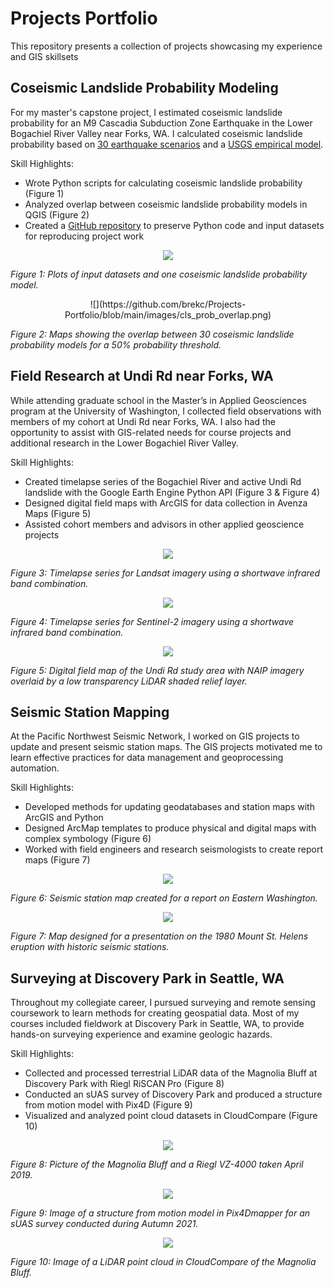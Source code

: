 # Projects Portfolio
This repository presents a collection of projects showcasing my experience and GIS skillsets
## Coseismic Landslide Probability Modeling
For my master's capstone project, I estimated coseismic landslide probability for an M9 Cascadia Subduction Zone Earthquake in the Lower Bogachiel River Valley near Forks, WA. I calculated coseismic landslide probability based on [30 earthquake scenarios](https://pubs.geoscienceworld.org/ssa/bssa/article-abstract/108/5A/2347/544772/Broadband-Synthetic-Seismograms-for-Magnitude-9?redirectedFrom=fulltext) and a [USGS empirical model](https://agupubs.onlinelibrary.wiley.com/doi/full/10.1029/2017JF004494). 

Skill Highlights:

- Wrote Python scripts for calculating coseismic landslide probability (Figure 1)
- Analyzed overlap between coseismic landslide probability models in QGIS (Figure 2)
- Created a [GitHub repository](https://github.com/brekc/Coseismic-Landslide-Probability-for-an-M9-CSZ-Earthquake-in-the-Lower-Bogachiel-River-Valley-WA) to preserve Python code and input datasets for reproducing project work 

<p align="center">
  <img src="https://github.com/brekc/Projects-Portfolio/blob/main/images/cls_prob_model.png" />
</p>
<em>Figure 1: Plots of input datasets and one coseismic landslide probability model.</em>
<p>
</p>
<p align="center">
  ![](https://github.com/brekc/Projects-Portfolio/blob/main/images/cls_prob_overlap.png)
</p>
<em>Figure 2: Maps showing the overlap between 30 coseismic landslide probability models for a 50% probability threshold.</em>

## Field Research at Undi Rd near Forks, WA
While attending graduate school in the Master’s in Applied Geosciences program at the University of Washington, I collected field observations with members of my cohort at Undi Rd near Forks, WA. I also had the opportunity to assist with GIS-related needs for course projects and additional research in the Lower Bogachiel River Valley.           

Skill Highlights:

- Created timelapse series of the Bogachiel River and active Undi Rd landslide with the Google Earth Engine Python API (Figure 3 & Figure 4)
- Designed digital field maps with ArcGIS for data collection in Avenza Maps (Figure 5)
- Assisted cohort members and advisors in other applied geoscience projects
<p align="center">
  <img src="https://github.com/brekc/Projects-Portfolio/blob/main/images/landsat_ts_754.gif" />
</p>
<em>Figure 3: Timelapse series for Landsat imagery using a shortwave infrared band combination.</em>
<p>
</p>
<p align="center">
  <img src="https://github.com/brekc/Projects-Portfolio/blob/main/images/sentinel2_ts_128a4.gif" />
</p>
<em>Figure 4: Timelapse series for Sentinel-2 imagery using a shortwave infrared band combination.</em>
<p>
</p>
<p align="center">
  <img src="https://github.com/brekc/Projects-Portfolio/blob/main/images/undi_rd_fieldmap.png" />
</p>
<em>Figure 5: Digital field map of the Undi Rd study area with NAIP imagery overlaid by a low transparency LiDAR shaded relief layer.</em>

## Seismic Station Mapping
At the Pacific Northwest Seismic Network, I worked on GIS projects to update and present seismic station maps. The GIS projects motivated me to learn effective practices for data management and geoprocessing automation.     

Skill Highlights:

- Developed methods for updating geodatabases and station maps with ArcGIS and Python
- Designed ArcMap templates to produce physical and digital maps with complex symbology (Figure 6)
- Worked with field engineers and research seismologists to create report maps (Figure 7)

<p align="center">
  <img src="https://github.com/brekc/Projects-Portfolio/blob/main/images/ewa_report_map.png" />
</p>
<em>Figure 6: Seismic station map created for a report on Eastern Washington.</em>
<p>
</p>
<p align="center">
  <img src="https://github.com/brekc/Projects-Portfolio/blob/main/images/msh_color_stnmap.png" />
</p>
<em>Figure 7: Map designed for a presentation on the 1980 Mount St. Helens eruption with historic seismic stations.</em>

## Surveying at Discovery Park in Seattle, WA
Throughout my collegiate career, I pursued surveying and remote sensing coursework to learn methods for creating geospatial data. Most of my courses included fieldwork at Discovery Park in Seattle, WA, to provide hands-on surveying experience and examine geologic hazards.

Skill Highlights:

- Collected and processed terrestrial LiDAR data of the Magnolia Bluff at Discovery Park with Riegl RiSCAN Pro (Figure 8)
- Conducted an sUAS survey of Discovery Park and produced a structure from motion model with Pix4D (Figure 9)
- Visualized and analyzed point cloud datasets in CloudCompare (Figure 10)

<p align="center">
  <img src="https://github.com/brekc/Projects-Portfolio/blob/main/images/tls_2019.png" />
</p>
<em>Figure 8: Picture of the Magnolia Bluff and a Riegl VZ-4000 taken April 2019.</em>
<p>
</p>
<p align="center">
  <img src="https://github.com/brekc/Projects-Portfolio/blob/main/images/pix4dmapper_sfm.png" />
</p>
<em>Figure 9: Image of a structure from motion model in Pix4Dmapper for an sUAS survey conducted during Autumn 2021.</em>
<p>
</p>
<p align="center">
  <img src="https://github.com/brekc/Projects-Portfolio/blob/main/images/magnoliabluff_tls_2019.png" />
</p>
<em>Figure 10: Image of a LiDAR point cloud in CloudCompare of the Magnolia Bluff.</em>
